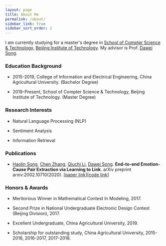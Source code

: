 ```yaml
---
layout: page
title: About Me
permalink: /about/
sidebar_link: true
sidebar_sort_order: 2
---
```


I am currently studying for a master's degree in <a href="http://www.cs.bit.edu.cn">School of Compter Science & Technology</a>, <a href="http://www.bit.edu.cn">Beijing Institute of Technology</a>. My advisor is Prof. <a href="http://cs.bit.edu.cn/szdw/jsml/fjs/sdw_20190429011417159728/index.htm">Dawei Song</a>. 

### Education Background

* 2015-2019, College of Information and Electrical Engineering, China Agricultural University. (Bachelor Degree)

* 2019-Present, School of Compter Science & Technology, Beijing Institute of Technology. (Master Degree)

### Research Interests

* Natural Language Processing (NLP)

* Sentiment Analysis

* Information Retrieval

### Publications

* [Haolin Song](https://shl5133.github.io), [Chen Zhang](https://genezc.github.io), [Qiuchi Li](https://qiuchili.github.io), [Dawei Song](http://cs.bit.edu.cn/szdw/jsml/js/sdw/index.htm). **End-to-end Emotion-Cause Pair Extraction via Learning to Link**. arXiv preprint arxiv:2002.10710(2020). [[paper link](https://arxiv.org/abs/2002.10710)][[code link](https://github.com/shl5133/E2EECPE)]

### Honors & Awards

* Meritorious Winner in Mathematical Contest In Modeling, 2017.

* Second Prize in National Undergraduate Electronic Design Contest (Beijing Division), 2017.

* Excellent Undergraduate, China Agricultural University, 2019.

* Scholarship for outstanding study, China Agricultural University, 2015-2016, 2016-2017, 2017-2018.

